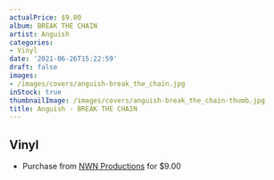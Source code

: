 ```yaml
---
actualPrice: $9.00
album: BREAK THE CHAIN
artist: Anguish
categories:
- Vinyl
date: '2021-06-26T15:22:59'
draft: false
images:
- /images/covers/anguish-break_the_chain.jpg
inStock: true
thumbnailImage: /images/covers/anguish-break_the_chain-thumb.jpg
title: Anguish - BREAK THE CHAIN
---
```


## Vinyl
* Purchase from [NWN Productions](http://shop.nwnprod.com/index.php?route=product/product&path=76&product_id=13071&sort=pd.name&order=ASC) for $9.00
